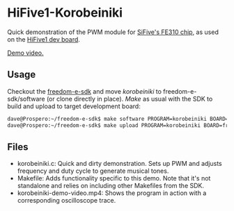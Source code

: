 # HiFive1-Korobeiniki

Quick demonstration of the PWM module for [SiFive's FE310 chip](https://www.sifive.com/products/freedom-e310/), as used on the [HiFive1 dev board](https://www.sifive.com/products/hifive1/).

[Demo video.](https://twitter.com/DavidGrubb18/status/829711362016342017)

## Usage

Checkout the [freedom-e-sdk](https://github.com/sifive/freedom-e-sdk "Freedom Everywhere SDK") and move
_korobeiniki_ to freedom-e-sdk/software (or clone directly in place). _Make_ as usual with the SDK to build and upload
to target development board:

```bash
dave@Prospero:~/freedom-e-sdk$ make software PROGRAM=korobeiniki BOARD=freedom-e300-hifive1
dave@Prospero:~/freedom-e-sdk$ make upload PROGRAM=korobeiniki BOARD=freedom-e300-hifive1
```

## Files

+ korobeiniki.c: Quick and dirty demonstration. Sets up PWM and adjusts frequency and duty cycle to generate musical tones.
+ Makefile: Adds functionality specific to this demo. Note that it's not standalone and relies on including other Makefiles from the SDK.
+ korobeiniki-demo-video.mp4: Shows the program in action with a corresponding oscilloscope trace.
